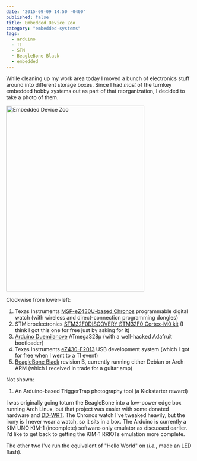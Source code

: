 ```yaml
---
date: "2015-09-09 14:50 -0400"
published: false
title: Embedded Device Zoo
category: "embedded-systems"
tags: 
  - arduino
  - TI
  - STM
  - BeagleBone Black
  - embedded
---
```


While cleaning up my work area today I moved a bunch of electronics stuff around into different storage boxes. Since I had _most_ of the turnkey embedded hobby systems out as part of that reorganization, I decided to take a photo of them.

<a data-flickr-embed="true"  href="https://www.flickr.com/photos/clvrmnky/21285543061/in/datetaken-public/" title="Embedded Device Zoo"><img src="https://farm6.staticflickr.com/5685/21285543061_bd6884476c.jpg" width="372" height="500" alt="Embedded Device Zoo"></a><script async src="//embedr.flickr.com/assets/client-code.js" charset="utf-8"></script>

Clockwise from lower-left:

1. Texas Instruments [MSP-eZ430U-based Chronos](http://www.ti.com/tool/ez430-chronos) programmable digital watch (with wireless and direct-connection programming dongles)
2. STMicroelectronics [STM32F0DISCOVERY STM32F0 Cortex-M0 kit](http://www.st.com/web/catalog/tools/FM116/CL1620/SC959/SS1532/LN1848/PF253215) (I think I got this one for free just by asking for it)
3. [Arduino Duemilanove](https://www.arduino.cc/en/Main/ArduinoBoardDuemilanove) ATmega328p (with a well-hacked Adafruit bootloader)
4. Texas Instruments [eZ430-F2013](http://www.ti.com/tool/EZ430-F2013) USB development system (which I got for free when I went to a TI event)
5. [BeagleBone Black](http://beagleboard.org/black) revision B, currently running either Debian or Arch ARM (which I received in trade for a guitar amp)

Not shown:

1. An Arduino-based TriggerTrap photography tool (a Kickstarter reward)

I was originally going toturn the BeagleBone into a low-power edge box running Arch Linux, but that project was easier with some donated hardware and [DD-WRT](http://www.dd-wrt.com/site/index). The Chronos watch I've tweaked heavily, but the irony is I never wear a watch, so it sits in a box. The Arduino is currently a KIM UNO KIM-1 (incomplete) software-only emulator as discussed earlier. I'd like to get back to getting the KIM-1 RRIOTs emulation more complete.

The other two I've run the equivalent of "Hello World" on (_i.e._, made an LED flash). 

